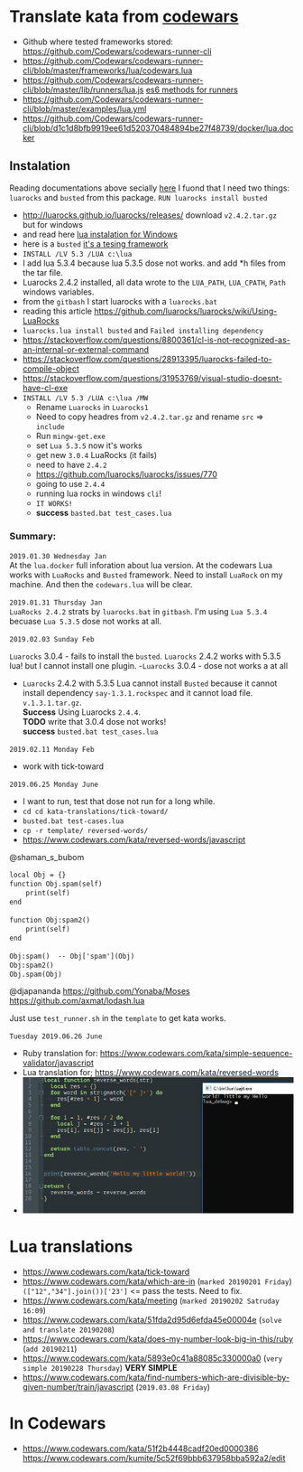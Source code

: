# Translate kata from [codewars](https://www.codewars.com/users/lbvf50mobile)

- Github where tested frameworks stored: https://github.com/Codewars/codewars-runner-cli  
- https://github.com/Codewars/codewars-runner-cli/blob/master/frameworks/lua/codewars.lua 
- https://github.com/Codewars/codewars-runner-cli/blob/master/lib/runners/lua.js [es6 methods for runners](https://developer.mozilla.org/en-US/docs/Web/JavaScript/Reference/Functions/Method_definitions)
- https://github.com/Codewars/codewars-runner-cli/blob/master/examples/lua.yml
- https://github.com/Codewars/codewars-runner-cli/blob/d1c1d8bfb9919ee61d520370484894be27f48739/docker/lua.docker

## Instalation
Reading documentations above secially [here](https://github.com/Codewars/codewars-runner-cli/blob/d1c1d8bfb9919ee61d520370484894be27f48739/docker/lua.docker#L13) I fuond that I need two things: `luarocks` and `busted` from this package. `RUN luarocks install busted`

- http://luarocks.github.io/luarocks/releases/ download `v2.4.2.tar.gz ` but for windows
- and read here [lua instalation for Windows](https://github.com/luarocks/luarocks/wiki/Installation-instructions-for-Windows)
- here is a `busted` [it's a tesing framework](https://luarocks.org/modules/olivine-labs/busted)
- `INSTALL /LV 5.3 /LUA c:\lua`
- I add lua 5.3.4 because lua 5.3.5 dose not works. and add *h files from  the tar file.
- Luarocks 2.4.2 installed, all data wrote to the `LUA_PATH`, `LUA_CPATH`, `Path` windows variables.
- from the `gitbash` I start  luarocks with a `luarocks.bat`
- reading this article https://github.com/luarocks/luarocks/wiki/Using-LuaRocks
- `luarocks.lua install busted` and `Failed installing dependency`
- https://stackoverflow.com/questions/8800361/cl-is-not-recognized-as-an-internal-or-external-command
- https://stackoverflow.com/questions/28913395/luarocks-failed-to-compile-object
- https://stackoverflow.com/questions/31953769/visual-studio-doesnt-have-cl-exe
- `INSTALL /LV 5.3 /LUA c:\lua /MW`
    - Rename `Luarocks` in `Luarocks1`
    - Need to copy headres from `v2.4.2.tar.gz` and rename `src` => `include`
    - Run `mingw-get.exe`
    - set `Lua 5.3.5` now it's works
    - get new `3.0.4` LuaRocks (it fails)
    - need to have `2.4.2`
    - https://github.com/luarocks/luarocks/issues/770
    - going to use `2.4.4`
    - running lua rocks in windows `cli`!
    - `IT WORKS!`
    - **success** `basted.bat test_cases.lua`

### Summary:

`2019.01.30 Wednesday Jan`  
At the `lua.docker` full inforation about lua version. At the codewars Lua works with `LuaRocks` and `Busted` framework. Need to install `LuaRock` on my machine. And then the `codewars.lua` will be clear.   

`2019.01.31 Thursday Jan`  
`LuaRocks 2.4.2` strats by `luarocks.bat` in `gitbash`. I'm using `Lua 5.3.4` becuase `Lua 5.3.5` dose not works at all.

`2019.02.03 Sunday Feb`

`Luarocks` 3.0.4 - fails to install the `busted`. `Luarocks` 2.4.2 works with 5.3.5 lua!
but I cannot install one plugin.
-`Luarocks` 3.0.4 - dose not works a at all
- `Luarocks` 2.4.2 with 5.3.5 Lua cannot install `Busted` because it cannot install dependency `say-1.3.1.rockspec` and it cannot load file. `v.1.3.1.tar.gz`.   
**Success** Using Luarocks `2.4.4`.  
**TODO** write that 3.0.4 dose not works!  
**success** `busted.bat test_cases.lua`

`2019.02.11 Monday Feb`

- work with tick-toward

`2019.06.25 Monday June`

- I want to run, test that dose not run for a long while.
- `cd cd kata-translations/tick-toward/`
- `busted.bat test-cases.lua`
- `cp -r template/ reversed-words/`
- https://www.codewars.com/kata/reversed-words/javascript

@shaman_s_bubom
```
local Obj = {}
function Obj.spam(self)
    print(self)
end

function Obj:spam2()
    print(self)
end

Obj:spam()  -- Obj['spam'](Obj)
Obj:spam2()
Obj.spam(Obj)
```

@djapananda
https://github.com/Yonaba/Moses https://github.com/axmat/lodash.lua

Just use `test_runner.sh` in the `template` to get kata works.

`Tuesday 2019.06.26 June`

- Ruby translation for: https://www.codewars.com/kata/simple-sequence-validator/javascript
- Lua translation for; https://www.codewars.com/kata/reversed-words
- ![@Snusmumriken](imgs/photo_2019-06-26_22-01-02.jpg)


# Lua translations

- https://www.codewars.com/kata/tick-toward
- https://www.codewars.com/kata/which-are-in (`marked 20190201 Friday`) `(["12","34"].join())['23']` <= pass the tests. Need to fix.
- https://www.codewars.com/kata/meeting (`marked 20190202 Satruday 16:09`)
- https://www.codewars.com/kata/51fda2d95d6efda45e00004e (`solve and translate 20190208`)
- https://www.codewars.com/kata/does-my-number-look-big-in-this/ruby (`add 20190211`)
- https://www.codewars.com/kata/5893e0c41a88085c330000a0 (`very simple 20190228 Thursday`) **VERY SIMPLE**
- https://www.codewars.com/kata/find-numbers-which-are-divisible-by-given-number/train/javascript (`2019.03.08 Friday`)

#  In Codewars
- https://www.codewars.com/kata/51f2b4448cadf20ed0000386 https://www.codewars.com/kumite/5c52f69bbb637958bba592a2/edit 